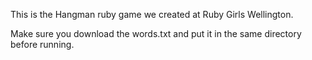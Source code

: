 This is the Hangman ruby game we created at Ruby Girls Wellington.

Make sure you download the words.txt and put it in the same directory before running.

